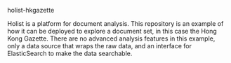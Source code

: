 holist-hkgazette

Holist is a platform for document analysis. This repository is an example of how it can be deployed to explore a document set, in this case the Hong Kong Gazette. There are no advanced analysis features in this example, only a data source that wraps the raw data, and an interface for ElasticSearch to make the data searchable.
